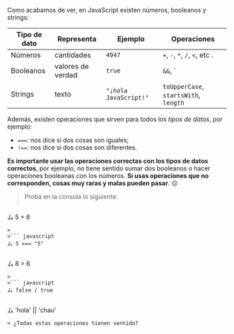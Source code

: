  Como acabamos de ver, en JavaScript existen números, booleanos y strings:

|  Tipo de dato |  Representa             |  Ejemplo |  Operaciones                   |
|---------------|-------------------------|----------|--------------------------------|
|Números        |cantidades               | `4947`   | `+`, `-`, `*`, `/`, `<`, etc .  |
|Booleanos      |valores de verdad        | `true`   | `&&`, `||`, etc.  |
|Strings        |texto                    | `"¡hola JavaScript!"` | `toUpperCase`, `startsWith`, `length` |


Además, existen operaciones que sirven para todos los _tipos de datos_, por ejemplo:

* `===`: nos dice si dos cosas son iguales;
* `!==`: nos dice si dos cosas son diferentes.

**Es importante usar las operaciones correctas con los tipos de datos correctos**, por ejemplo, no tiene sentido sumar dos booleanos o hacer operaciones booleanas con los números. **Si usas operaciones que no corresponden, cosas muy raras y malas pueden pasar**. :confounded:

> Probá en la consola lo siguiente:
>
>``` javascript
ム 5 + 6
```
>
>``` javascript
ム 5 === "5"
```
>
>``` javascript
ム 8 > 6
```
>
>``` javascript
ム false / true
```
>
>``` javascript
ム 'hola' || 'chau'
```
> ¿Todas estas operaciones tienen sentido?